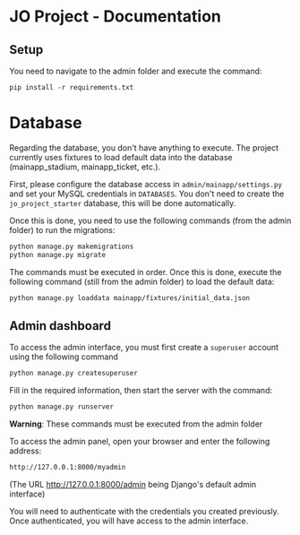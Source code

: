 # JO Project - Documentation

## Setup
You need to navigate to the admin folder and execute the command:
```
pip install -r requirements.txt
```

# Database
Regarding the database, you don't have anything to execute. The project currently uses fixtures to load default data into the database (mainapp_stadium, mainapp_ticket, etc.).

First, please configure the database access in `admin/mainapp/settings.py`
and set your MySQL credentials in `DATABASES`. You don't need to create the `jo_project_starter` database,
this will be done automatically.

Once this is done, you need to use the following commands (from the admin folder) to run the migrations:
```bash
python manage.py makemigrations
python manage.py migrate
```
The commands must be executed in order.
Once this is done, execute the following command (still from the admin folder) to load the default data:
```bash
python manage.py loaddata mainapp/fixtures/initial_data.json
```

## Admin dashboard
To access the admin interface, you must first create a `superuser` account using the following command

```bash
python manage.py createsuperuser
```
Fill in the required information, then start the server with the command:
```bash
python manage.py runserver
```

**Warning**: These commands must be executed from the admin folder

To access the admin panel, open your browser and enter the following address:

```bash
http://127.0.0.1:8000/myadmin
```
(The URL http://127.0.0.1:8000/admin being Django's default admin interface)    

You will need to authenticate with the credentials you created previously. Once authenticated, you will have access to the admin interface.
